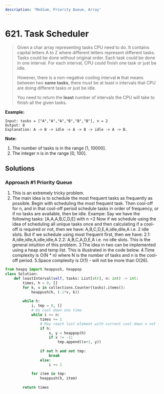 ```yaml
---
description: 'Medium, Priority Queue, Array'
---
```


# 621. Task Scheduler

> Given a char array representing tasks CPU need to do. It contains capital letters A to Z where different letters represent different tasks. Tasks could be done without original order. Each task could be done in one interval. For each interval, CPU could finish one task or just be idle.
>
> However, there is a non-negative cooling interval **n** that means between two **same tasks**, there must be at least n intervals that CPU are doing different tasks or just be idle.
>
> You need to return the **least** number of intervals the CPU will take to finish all the given tasks.

**Example:**

```text
Input: tasks = ["A","A","A","B","B","B"], n = 2
Output: 8
Explanation: A -> B -> idle -> A -> B -> idle -> A -> B.
```

**Note:**

1. The number of tasks is in the range \[1, 10000\].
2. The integer n is in the range \[0, 100\].

## Solutions

### Approach \#1 Priority Queue

1. This is an extremely tricky problem.
2. The main idea is to schedule the most frequent tasks as frequently as possible. Begin with scheduling the most frequent task. Then cool-off for n, and in that cool-off period schedule tasks in order of frequency, or if no tasks are available, then be idle. Exampe: Say we have the following tasks: \[A,A,A,B,C,D,E\] with n =2 Now if we schedule using the idea of scheduling all unique tasks once and then calculating if a cool-off is required or not, then we have: A,B,C,D,E,A,idle,dile,A i.e. 2 idle slots. But if we schedule using most frequent first, then we have: 2.1: A,idle,idle,A,idle,idle,A 2.2: A,B,C,A,D,E,A i.e. no idle slots. This is the general intuition of this problem. 3.The idea in two can be implemented using a heap and temp list. This is illustrated in the code below. 4.Time complexity is O\(N \* n\) where N is the number of tasks and n is the cool-off period. 5.Space complexity is O\(1\) - will not be more than O\(26\).

```python
from heapq import heappush, heappop
class Solution:
    def leastInterval(self, tasks: List[str], n: int) -> int:
        times, h = 0, []
        for k, v in collections.Counter(tasks).items():
            heappush(h, (-1*v, k))
        
        while h:
            i, tmp = 0, []
            # Do cool down one time
            while i <= n:
                times += 1
                # May reach last element with current cool-down n not finished
                if h:
                    x, y = heappop(h)
                    if x != -1:
                        tmp.append((x+1, y))
                
                if not h and not tmp:
                    break
                else:
                    i += 1
                    
            for item in tmp:
                heappush(h, item)
                
        return times
                
```

